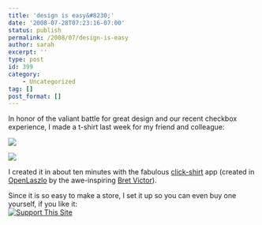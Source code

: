 ```yaml
---
title: 'design is easy&#8230;'
date: '2008-07-28T07:23:16-07:00'
status: publish
permalink: /2008/07/design-is-easy
author: sarah
excerpt: ''
type: post
id: 399
category:
    - Uncategorized
tag: []
post_format: []
---
```

In honor of the valiant battle for great design and our recent checkbox experience, I made a t-shirt last week for my friend and colleague:

![](https://www.ultrasaurus.com/images/blog/checkbox/checkboxes-front.png)

![](https://www.ultrasaurus.com/images/blog/checkbox/checkboxes-back.png)

I created it in about ten minutes with the fabulous [click-shirt](http://www.click-shirt.com/) app (created in [OpenLaszlo](http://www.openlaszlo.org) by the awe-inspiring [Bret Victor](http://worrydream.com/)).

Since it is so easy to make a store, I set it up so you can even buy one yourself, if you like it:  
[![Support This Site](http://www.cafepress.com/content/banners/promo_468x60_01.gif)](http://www.cafepress.com/checkboxes)